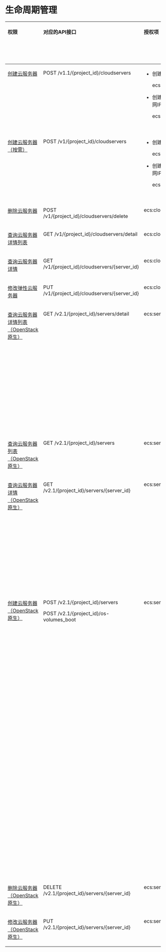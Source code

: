 # 生命周期管理<a name="ecs_06_0002"></a>

<a name="table1587111571724"></a>
<table><thead align="left"><tr id="row5871165713215"><th class="cellrowborder" valign="top" width="9.86%" id="mcps1.1.9.1.1"><p id="p106166215195"><a name="p106166215195"></a><a name="p106166215195"></a>权限</p>
</th>
<th class="cellrowborder" valign="top" width="16.35%" id="mcps1.1.9.1.2"><p id="p11871195719215"><a name="p11871195719215"></a><a name="p11871195719215"></a>对应的API接口</p>
</th>
<th class="cellrowborder" valign="top" width="17.41%" id="mcps1.1.9.1.3"><p id="p38711657129"><a name="p38711657129"></a><a name="p38711657129"></a>授权项（Action）</p>
</th>
<th class="cellrowborder" valign="top" width="15.909999999999998%" id="mcps1.1.9.1.4"><p id="p1195652816409"><a name="p1195652816409"></a><a name="p1195652816409"></a>依赖的授权项</p>
</th>
<th class="cellrowborder" valign="top" width="10.86%" id="mcps1.1.9.1.5"><p id="p12900195215510"><a name="p12900195215510"></a><a name="p12900195215510"></a>IAM项目</p>
<p id="p12578131324712"><a name="p12578131324712"></a><a name="p12578131324712"></a>(Project)</p>
</th>
<th class="cellrowborder" valign="top" width="15.129999999999999%" id="mcps1.1.9.1.6"><p id="p1999212348459"><a name="p1999212348459"></a><a name="p1999212348459"></a>企业项目</p>
<p id="p1026502118478"><a name="p1026502118478"></a><a name="p1026502118478"></a>(Enterprise Project)</p>
</th>
<th class="cellrowborder" valign="top" width="6.950000000000001%" id="mcps1.1.9.1.7"><p id="p84712254519"><a name="p84712254519"></a><a name="p84712254519"></a>实例授权</p>
</th>
<th class="cellrowborder" valign="top" width="7.53%" id="mcps1.1.9.1.8"><p id="p16290105595120"><a name="p16290105595120"></a><a name="p16290105595120"></a>标签授权</p>
</th>
</tr>
</thead>
<tbody><tr id="row96181535163919"><td class="cellrowborder" valign="top" width="9.86%" headers="mcps1.1.9.1.1 "><p id="p122161658171920"><a name="p122161658171920"></a><a name="p122161658171920"></a><a href="创建云服务器.md">创建云服务器</a></p>
</td>
<td class="cellrowborder" valign="top" width="16.35%" headers="mcps1.1.9.1.2 "><p id="p4619183516390"><a name="p4619183516390"></a><a name="p4619183516390"></a>POST /v1.1/{project_id}/cloudservers</p>
</td>
<td class="cellrowborder" valign="top" width="17.41%" headers="mcps1.1.9.1.3 "><a name="ul11737193963914"></a><a name="ul11737193963914"></a><ul id="ul11737193963914"><li>创建云服务器时新创建<span id="text171494476302"><a name="text171494476302"></a><a name="text171494476302"></a>弹性公网IP</span><p id="p24171543103312"><a name="p24171543103312"></a><a name="p24171543103312"></a>ecs:cloudServers:createServers</p>
</li><li>创建云服务器时绑定已有的<span id="text751216515374"><a name="text751216515374"></a><a name="text751216515374"></a>弹性公网IP</span><p id="p487654163517"><a name="p487654163517"></a><a name="p487654163517"></a>ecs:cloudServers:createServers</p>
</li></ul>
</td>
<td class="cellrowborder" valign="top" width="15.909999999999998%" headers="mcps1.1.9.1.4 "><a name="ul83982616571"></a><a name="ul83982616571"></a><ul id="ul83982616571"><li>创建云服务器时新创建<span id="text1015885593719"><a name="text1015885593719"></a><a name="text1015885593719"></a>弹性公网IP</span><p id="p18508513145910"><a name="p18508513145910"></a><a name="p18508513145910"></a>vpc:publicIps:create</p>
</li><li>创建云服务器时绑定已有的<span id="text161075843713"><a name="text161075843713"></a><a name="text161075843713"></a>弹性公网IP</span><p id="p1810051519596"><a name="p1810051519596"></a><a name="p1810051519596"></a>vpc:publicIps:update</p>
</li></ul>
</td>
<td class="cellrowborder" valign="top" width="10.86%" headers="mcps1.1.9.1.5 "><p id="p973716392393"><a name="p973716392393"></a><a name="p973716392393"></a>√</p>
</td>
<td class="cellrowborder" valign="top" width="15.129999999999999%" headers="mcps1.1.9.1.6 "><p id="p14600205184015"><a name="p14600205184015"></a><a name="p14600205184015"></a>√</p>
</td>
<td class="cellrowborder" valign="top" width="6.950000000000001%" headers="mcps1.1.9.1.7 "><p id="p10471225165119"><a name="p10471225165119"></a><a name="p10471225165119"></a>×</p>
</td>
<td class="cellrowborder" valign="top" width="7.53%" headers="mcps1.1.9.1.8 "><p id="p1524292614518"><a name="p1524292614518"></a><a name="p1524292614518"></a>√</p>
</td>
</tr>
<tr id="row6118143811524"><td class="cellrowborder" valign="top" width="9.86%" headers="mcps1.1.9.1.1 "><p id="p221611586197"><a name="p221611586197"></a><a name="p221611586197"></a><a href="创建云服务器（按需）.md">创建云服务器（按需）</a></p>
</td>
<td class="cellrowborder" valign="top" width="16.35%" headers="mcps1.1.9.1.2 "><p id="p9828202281915"><a name="p9828202281915"></a><a name="p9828202281915"></a>POST /v1/{project_id}/cloudservers</p>
</td>
<td class="cellrowborder" valign="top" width="17.41%" headers="mcps1.1.9.1.3 "><a name="ul9828142210192"></a><a name="ul9828142210192"></a><ul id="ul9828142210192"><li>创建云服务器时新创建<span id="text432101123819"><a name="text432101123819"></a><a name="text432101123819"></a>弹性公网IP</span><p id="p02702521359"><a name="p02702521359"></a><a name="p02702521359"></a>ecs:cloudServers:createServers</p>
</li><li>创建云服务器时绑定已有的<span id="text193144381"><a name="text193144381"></a><a name="text193144381"></a>弹性公网IP</span><p id="p777713543357"><a name="p777713543357"></a><a name="p777713543357"></a>ecs:cloudServers:createServers</p>
</li></ul>
</td>
<td class="cellrowborder" valign="top" width="15.909999999999998%" headers="mcps1.1.9.1.4 "><a name="ul4754142218594"></a><a name="ul4754142218594"></a><ul id="ul4754142218594"><li>创建云服务器时新创建<span id="text12643146193820"><a name="text12643146193820"></a><a name="text12643146193820"></a>弹性公网IP</span><p id="p991382817594"><a name="p991382817594"></a><a name="p991382817594"></a>vpc:publicIps:create</p>
</li><li>创建云服务器时绑定已有的<span id="text1077413823817"><a name="text1077413823817"></a><a name="text1077413823817"></a>弹性公网IP</span><p id="p633823425910"><a name="p633823425910"></a><a name="p633823425910"></a>vpc:publicIps:update</p>
</li></ul>
</td>
<td class="cellrowborder" valign="top" width="10.86%" headers="mcps1.1.9.1.5 "><p id="p12801816111510"><a name="p12801816111510"></a><a name="p12801816111510"></a>√</p>
</td>
<td class="cellrowborder" valign="top" width="15.129999999999999%" headers="mcps1.1.9.1.6 "><p id="p560012512403"><a name="p560012512403"></a><a name="p560012512403"></a>√</p>
</td>
<td class="cellrowborder" valign="top" width="6.950000000000001%" headers="mcps1.1.9.1.7 "><p id="p747162510514"><a name="p747162510514"></a><a name="p747162510514"></a>×</p>
</td>
<td class="cellrowborder" valign="top" width="7.53%" headers="mcps1.1.9.1.8 "><p id="p7242142615112"><a name="p7242142615112"></a><a name="p7242142615112"></a>√</p>
</td>
</tr>
<tr id="row78644281610"><td class="cellrowborder" valign="top" width="9.86%" headers="mcps1.1.9.1.1 "><p id="p192161758101911"><a name="p192161758101911"></a><a name="p192161758101911"></a><a href="删除云服务器.md">删除云服务器</a></p>
</td>
<td class="cellrowborder" valign="top" width="16.35%" headers="mcps1.1.9.1.2 "><p id="p1382822218198"><a name="p1382822218198"></a><a name="p1382822218198"></a>POST /v1/{project_id}/cloudservers/delete</p>
</td>
<td class="cellrowborder" valign="top" width="17.41%" headers="mcps1.1.9.1.3 "><p id="p127436358366"><a name="p127436358366"></a><a name="p127436358366"></a>ecs:cloudServers:deleteServers</p>
</td>
<td class="cellrowborder" valign="top" width="15.909999999999998%" headers="mcps1.1.9.1.4 "><p id="p14956628144012"><a name="p14956628144012"></a><a name="p14956628144012"></a>-</p>
</td>
<td class="cellrowborder" valign="top" width="10.86%" headers="mcps1.1.9.1.5 "><p id="p171167111294"><a name="p171167111294"></a><a name="p171167111294"></a>√</p>
</td>
<td class="cellrowborder" valign="top" width="15.129999999999999%" headers="mcps1.1.9.1.6 "><p id="p060045154011"><a name="p060045154011"></a><a name="p060045154011"></a>√</p>
</td>
<td class="cellrowborder" valign="top" width="6.950000000000001%" headers="mcps1.1.9.1.7 "><p id="p1747182512510"><a name="p1747182512510"></a><a name="p1747182512510"></a>√</p>
</td>
<td class="cellrowborder" valign="top" width="7.53%" headers="mcps1.1.9.1.8 "><p id="p162421726125113"><a name="p162421726125113"></a><a name="p162421726125113"></a>√</p>
</td>
</tr>
<tr id="row18675729"><td class="cellrowborder" valign="top" width="9.86%" headers="mcps1.1.9.1.1 "><p id="p521695815198"><a name="p521695815198"></a><a name="p521695815198"></a><a href="查询云服务器详情列表.md">查询云服务器详情列表</a></p>
</td>
<td class="cellrowborder" valign="top" width="16.35%" headers="mcps1.1.9.1.2 "><p id="p72614261323"><a name="p72614261323"></a><a name="p72614261323"></a>GET /v1/{project_id}/cloudservers/detail</p>
</td>
<td class="cellrowborder" valign="top" width="17.41%" headers="mcps1.1.9.1.3 "><p id="p10835544012"><a name="p10835544012"></a><a name="p10835544012"></a>ecs:cloudServers:list</p>
</td>
<td class="cellrowborder" valign="top" width="15.909999999999998%" headers="mcps1.1.9.1.4 "><p id="p69571328194018"><a name="p69571328194018"></a><a name="p69571328194018"></a>-</p>
</td>
<td class="cellrowborder" valign="top" width="10.86%" headers="mcps1.1.9.1.5 "><p id="p146344104312"><a name="p146344104312"></a><a name="p146344104312"></a>√</p>
</td>
<td class="cellrowborder" valign="top" width="15.129999999999999%" headers="mcps1.1.9.1.6 "><p id="p13600135116407"><a name="p13600135116407"></a><a name="p13600135116407"></a>√</p>
</td>
<td class="cellrowborder" valign="top" width="6.950000000000001%" headers="mcps1.1.9.1.7 "><p id="p847111255512"><a name="p847111255512"></a><a name="p847111255512"></a>×</p>
</td>
<td class="cellrowborder" valign="top" width="7.53%" headers="mcps1.1.9.1.8 "><p id="p724222617511"><a name="p724222617511"></a><a name="p724222617511"></a>×</p>
</td>
</tr>
<tr id="row1321071111217"><td class="cellrowborder" valign="top" width="9.86%" headers="mcps1.1.9.1.1 "><p id="p1021614582197"><a name="p1021614582197"></a><a name="p1021614582197"></a><a href="查询云服务器详情.md">查询云服务器详情</a></p>
</td>
<td class="cellrowborder" valign="top" width="16.35%" headers="mcps1.1.9.1.2 "><p id="p1826214268219"><a name="p1826214268219"></a><a name="p1826214268219"></a>GET /v1/{project_id}/cloudservers/{server_id}</p>
</td>
<td class="cellrowborder" valign="top" width="17.41%" headers="mcps1.1.9.1.3 "><p id="p6955026195612"><a name="p6955026195612"></a><a name="p6955026195612"></a>ecs:cloudServers:showServer</p>
</td>
<td class="cellrowborder" valign="top" width="15.909999999999998%" headers="mcps1.1.9.1.4 "><p id="p149571928184014"><a name="p149571928184014"></a><a name="p149571928184014"></a>-</p>
</td>
<td class="cellrowborder" valign="top" width="10.86%" headers="mcps1.1.9.1.5 "><p id="p6285184719434"><a name="p6285184719434"></a><a name="p6285184719434"></a>√</p>
</td>
<td class="cellrowborder" valign="top" width="15.129999999999999%" headers="mcps1.1.9.1.6 "><p id="p7601155110407"><a name="p7601155110407"></a><a name="p7601155110407"></a>√</p>
</td>
<td class="cellrowborder" valign="top" width="6.950000000000001%" headers="mcps1.1.9.1.7 "><p id="p3471425165118"><a name="p3471425165118"></a><a name="p3471425165118"></a>×</p>
</td>
<td class="cellrowborder" valign="top" width="7.53%" headers="mcps1.1.9.1.8 "><p id="p6242102655117"><a name="p6242102655117"></a><a name="p6242102655117"></a>×</p>
</td>
</tr>
<tr id="row1634414911210"><td class="cellrowborder" valign="top" width="9.86%" headers="mcps1.1.9.1.1 "><p id="p8216115818198"><a name="p8216115818198"></a><a name="p8216115818198"></a><a href="修改云服务器.md">修改弹性云服务器</a></p>
</td>
<td class="cellrowborder" valign="top" width="16.35%" headers="mcps1.1.9.1.2 "><p id="p42624262210"><a name="p42624262210"></a><a name="p42624262210"></a>PUT /v1/{project_id}/cloudservers/{server_id}</p>
</td>
<td class="cellrowborder" valign="top" width="17.41%" headers="mcps1.1.9.1.3 "><p id="p13343137373"><a name="p13343137373"></a><a name="p13343137373"></a>ecs:cloudServers:updateServer</p>
</td>
<td class="cellrowborder" valign="top" width="15.909999999999998%" headers="mcps1.1.9.1.4 "><p id="p695715281405"><a name="p695715281405"></a><a name="p695715281405"></a>-</p>
</td>
<td class="cellrowborder" valign="top" width="10.86%" headers="mcps1.1.9.1.5 "><p id="p1035013495436"><a name="p1035013495436"></a><a name="p1035013495436"></a>√</p>
</td>
<td class="cellrowborder" valign="top" width="15.129999999999999%" headers="mcps1.1.9.1.6 "><p id="p11601151104012"><a name="p11601151104012"></a><a name="p11601151104012"></a>√</p>
</td>
<td class="cellrowborder" valign="top" width="6.950000000000001%" headers="mcps1.1.9.1.7 "><p id="p16471202575112"><a name="p16471202575112"></a><a name="p16471202575112"></a>√</p>
</td>
<td class="cellrowborder" valign="top" width="7.53%" headers="mcps1.1.9.1.8 "><p id="p1224272610515"><a name="p1224272610515"></a><a name="p1224272610515"></a>√</p>
</td>
</tr>
<tr id="row38713577219"><td class="cellrowborder" valign="top" width="9.86%" headers="mcps1.1.9.1.1 "><p id="p1621635816195"><a name="p1621635816195"></a><a name="p1621635816195"></a><a href="查询云服务器详情列表-4.md">查询云服务器详情列表（OpenStack原生）</a></p>
</td>
<td class="cellrowborder" valign="top" width="16.35%" headers="mcps1.1.9.1.2 "><p id="p16337193516315"><a name="p16337193516315"></a><a name="p16337193516315"></a>GET /v2.1/{project_id}/servers/detail</p>
</td>
<td class="cellrowborder" valign="top" width="17.41%" headers="mcps1.1.9.1.3 "><p id="p6604318658"><a name="p6604318658"></a><a name="p6604318658"></a>ecs:servers:list</p>
</td>
<td class="cellrowborder" valign="top" width="15.909999999999998%" headers="mcps1.1.9.1.4 "><p id="p315116813517"><a name="p315116813517"></a><a name="p315116813517"></a>ecs:servers:get</p>
<p id="p1288394510"><a name="p1288394510"></a><a name="p1288394510"></a>ecs:serverVolumes:use</p>
<p id="p61781012516"><a name="p61781012516"></a><a name="p61781012516"></a>ecs:diskConfigs:use</p>
<p id="p949514114510"><a name="p949514114510"></a><a name="p949514114510"></a>ecs:securityGroups:use</p>
<p id="p7319171210518"><a name="p7319171210518"></a><a name="p7319171210518"></a>ecs:serverKeypairs:get</p>
<p id="p159031112453"><a name="p159031112453"></a><a name="p159031112453"></a>vpc:securityGroups:get</p>
<p id="p125431131515"><a name="p125431131515"></a><a name="p125431131515"></a>vpc:securityGroupRules:get</p>
<p id="p454217141250"><a name="p454217141250"></a><a name="p454217141250"></a>vpc:networks:get</p>
<p id="p1352915154511"><a name="p1352915154511"></a><a name="p1352915154511"></a>vpc:subnets:get</p>
<p id="p260561611515"><a name="p260561611515"></a><a name="p260561611515"></a>vpc:ports:get</p>
<p id="p1630721720517"><a name="p1630721720517"></a><a name="p1630721720517"></a>vpc:routers:get</p>
</td>
<td class="cellrowborder" valign="top" width="10.86%" headers="mcps1.1.9.1.5 "><p id="p131419642219"><a name="p131419642219"></a><a name="p131419642219"></a>√</p>
</td>
<td class="cellrowborder" valign="top" width="15.129999999999999%" headers="mcps1.1.9.1.6 "><p id="p1760114517401"><a name="p1760114517401"></a><a name="p1760114517401"></a>×</p>
</td>
<td class="cellrowborder" valign="top" width="6.950000000000001%" headers="mcps1.1.9.1.7 "><p id="p1547182515514"><a name="p1547182515514"></a><a name="p1547182515514"></a>×</p>
</td>
<td class="cellrowborder" valign="top" width="7.53%" headers="mcps1.1.9.1.8 "><p id="p52421526115116"><a name="p52421526115116"></a><a name="p52421526115116"></a>×</p>
</td>
</tr>
<tr id="row58713574219"><td class="cellrowborder" valign="top" width="9.86%" headers="mcps1.1.9.1.1 "><p id="p11216105819192"><a name="p11216105819192"></a><a name="p11216105819192"></a><a href="查询云服务器列表.md">查询云服务器列表（OpenStack原生）</a></p>
</td>
<td class="cellrowborder" valign="top" width="16.35%" headers="mcps1.1.9.1.2 "><p id="p292383619252"><a name="p292383619252"></a><a name="p292383619252"></a>GET /v2.1/{project_id}/servers</p>
</td>
<td class="cellrowborder" valign="top" width="17.41%" headers="mcps1.1.9.1.3 "><p id="p73591966513"><a name="p73591966513"></a><a name="p73591966513"></a>ecs:servers:list</p>
</td>
<td class="cellrowborder" valign="top" width="15.909999999999998%" headers="mcps1.1.9.1.4 "><p id="p189571028164011"><a name="p189571028164011"></a><a name="p189571028164011"></a>-</p>
</td>
<td class="cellrowborder" valign="top" width="10.86%" headers="mcps1.1.9.1.5 "><p id="p347123713448"><a name="p347123713448"></a><a name="p347123713448"></a>√</p>
</td>
<td class="cellrowborder" valign="top" width="15.129999999999999%" headers="mcps1.1.9.1.6 "><p id="p247123764417"><a name="p247123764417"></a><a name="p247123764417"></a>×</p>
</td>
<td class="cellrowborder" valign="top" width="6.950000000000001%" headers="mcps1.1.9.1.7 "><p id="p114712252516"><a name="p114712252516"></a><a name="p114712252516"></a>×</p>
</td>
<td class="cellrowborder" valign="top" width="7.53%" headers="mcps1.1.9.1.8 "><p id="p15242192620516"><a name="p15242192620516"></a><a name="p15242192620516"></a>×</p>
</td>
</tr>
<tr id="row88711057321"><td class="cellrowborder" valign="top" width="9.86%" headers="mcps1.1.9.1.1 "><p id="p142161158151913"><a name="p142161158151913"></a><a name="p142161158151913"></a><a href="查询云服务器详情-5.md">查询云服务器详情（OpenStack原生）</a></p>
</td>
<td class="cellrowborder" valign="top" width="16.35%" headers="mcps1.1.9.1.2 "><p id="p41651192619"><a name="p41651192619"></a><a name="p41651192619"></a>GET /v2.1/{project_id}/servers/{server_id}</p>
</td>
<td class="cellrowborder" valign="top" width="17.41%" headers="mcps1.1.9.1.3 "><p id="p1847815513513"><a name="p1847815513513"></a><a name="p1847815513513"></a>ecs:servers:get</p>
</td>
<td class="cellrowborder" valign="top" width="15.909999999999998%" headers="mcps1.1.9.1.4 "><p id="p162461156142"><a name="p162461156142"></a><a name="p162461156142"></a>ecs:serverVolumes:use</p>
<p id="p7691557449"><a name="p7691557449"></a><a name="p7691557449"></a>ecs:diskConfigs:use</p>
<p id="p178831657640"><a name="p178831657640"></a><a name="p178831657640"></a>ecs:securityGroups:use</p>
<p id="p17822145815413"><a name="p17822145815413"></a><a name="p17822145815413"></a>ecs:serverKeypairs:get</p>
<p id="p962816599417"><a name="p962816599417"></a><a name="p962816599417"></a>vpc:securityGroups:get</p>
<p id="p1739870658"><a name="p1739870658"></a><a name="p1739870658"></a>vpc:securityGroupRules:get</p>
<p id="p551513114517"><a name="p551513114517"></a><a name="p551513114517"></a>vpc:networks:get</p>
<p id="p22721829510"><a name="p22721829510"></a><a name="p22721829510"></a>vpc:subnets:get</p>
<p id="p125781537512"><a name="p125781537512"></a><a name="p125781537512"></a>vpc:ports:get</p>
<p id="p102321047517"><a name="p102321047517"></a><a name="p102321047517"></a>vpc:routers:get</p>
</td>
<td class="cellrowborder" valign="top" width="10.86%" headers="mcps1.1.9.1.5 "><p id="p788384310448"><a name="p788384310448"></a><a name="p788384310448"></a>√</p>
</td>
<td class="cellrowborder" valign="top" width="15.129999999999999%" headers="mcps1.1.9.1.6 "><p id="p28836436446"><a name="p28836436446"></a><a name="p28836436446"></a>×</p>
</td>
<td class="cellrowborder" valign="top" width="6.950000000000001%" headers="mcps1.1.9.1.7 "><p id="p447172585119"><a name="p447172585119"></a><a name="p447172585119"></a>×</p>
</td>
<td class="cellrowborder" valign="top" width="7.53%" headers="mcps1.1.9.1.8 "><p id="p18242626205119"><a name="p18242626205119"></a><a name="p18242626205119"></a>×</p>
</td>
</tr>
<tr id="row19755103191416"><td class="cellrowborder" valign="top" width="9.86%" headers="mcps1.1.9.1.1 "><p id="p14216155891912"><a name="p14216155891912"></a><a name="p14216155891912"></a><a href="创建云服务器-1.md">创建云服务器（OpenStack原生）</a></p>
</td>
<td class="cellrowborder" valign="top" width="16.35%" headers="mcps1.1.9.1.2 "><p id="p5883772911"><a name="p5883772911"></a><a name="p5883772911"></a>POST /v2.1/{project_id}/servers</p>
<p id="p11883670913"><a name="p11883670913"></a><a name="p11883670913"></a>POST /v2.1/{project_id}/os-volumes_boot</p>
</td>
<td class="cellrowborder" valign="top" width="17.41%" headers="mcps1.1.9.1.3 "><p id="p44811654644"><a name="p44811654644"></a><a name="p44811654644"></a>ecs:servers:create</p>
</td>
<td class="cellrowborder" valign="top" width="15.909999999999998%" headers="mcps1.1.9.1.4 "><p id="p15185262314"><a name="p15185262314"></a><a name="p15185262314"></a>ecs:servers:get</p>
<p id="p1525902711312"><a name="p1525902711312"></a><a name="p1525902711312"></a>ecs:serverInterfaces:use</p>
<p id="p420411288316"><a name="p420411288316"></a><a name="p420411288316"></a>ecs:serverInterfaces:get</p>
<p id="p11926291311"><a name="p11926291311"></a><a name="p11926291311"></a>ecs:flavors:get</p>
<p id="p885613292038"><a name="p885613292038"></a><a name="p885613292038"></a>ecs:securityGroups:use</p>
<p id="p87160306315"><a name="p87160306315"></a><a name="p87160306315"></a>evs:volumes:list</p>
<p id="p151011311538"><a name="p151011311538"></a><a name="p151011311538"></a>evs:volumes:get</p>
<p id="p201876326316"><a name="p201876326316"></a><a name="p201876326316"></a>evs:volumes:create</p>
<p id="p1317918330319"><a name="p1317918330319"></a><a name="p1317918330319"></a>evs:volumes:attach</p>
<p id="p158823412313"><a name="p158823412313"></a><a name="p158823412313"></a>evs:volumes:manage</p>
<p id="p177497341737"><a name="p177497341737"></a><a name="p177497341737"></a>vpc:securityGroups:get</p>
<p id="p29679368317"><a name="p29679368317"></a><a name="p29679368317"></a>vpc:networks:get</p>
<p id="p0718837433"><a name="p0718837433"></a><a name="p0718837433"></a>vpc:networks:update</p>
<p id="p576103813316"><a name="p576103813316"></a><a name="p576103813316"></a>vpc:subnets:get</p>
<p id="p10320103918312"><a name="p10320103918312"></a><a name="p10320103918312"></a>vpc:subnets:update</p>
<p id="p13941540131"><a name="p13941540131"></a><a name="p13941540131"></a>vpc:ports:create</p>
<p id="p2077713404313"><a name="p2077713404313"></a><a name="p2077713404313"></a>vpc:ports:update</p>
<p id="p45700412314"><a name="p45700412314"></a><a name="p45700412314"></a>vpc:ports:get</p>
<p id="p1971184912315"><a name="p1971184912315"></a><a name="p1971184912315"></a>vpc:ports:delete</p>
<p id="p147281049938"><a name="p147281049938"></a><a name="p147281049938"></a>vpc:networks:create</p>
<p id="p1155512505311"><a name="p1155512505311"></a><a name="p1155512505311"></a>vpc:subnets:create</p>
<p id="p1578545116310"><a name="p1578545116310"></a><a name="p1578545116310"></a>vpc:routers:get</p>
<p id="p16643125213317"><a name="p16643125213317"></a><a name="p16643125213317"></a>vpc:routers:update</p>
<p id="p54831531835"><a name="p54831531835"></a><a name="p54831531835"></a>ims:images:list</p>
<p id="p1333412544310"><a name="p1333412544310"></a><a name="p1333412544310"></a>ims:images:get</p>
</td>
<td class="cellrowborder" valign="top" width="10.86%" headers="mcps1.1.9.1.5 "><p id="p2056414734420"><a name="p2056414734420"></a><a name="p2056414734420"></a>√</p>
</td>
<td class="cellrowborder" valign="top" width="15.129999999999999%" headers="mcps1.1.9.1.6 "><p id="p256424794411"><a name="p256424794411"></a><a name="p256424794411"></a>×</p>
</td>
<td class="cellrowborder" valign="top" width="6.950000000000001%" headers="mcps1.1.9.1.7 "><p id="p8471325175110"><a name="p8471325175110"></a><a name="p8471325175110"></a>×</p>
</td>
<td class="cellrowborder" valign="top" width="7.53%" headers="mcps1.1.9.1.8 "><p id="p92421526195115"><a name="p92421526195115"></a><a name="p92421526195115"></a>×</p>
</td>
</tr>
<tr id="row328513471419"><td class="cellrowborder" valign="top" width="9.86%" headers="mcps1.1.9.1.1 "><p id="p1721655891911"><a name="p1721655891911"></a><a name="p1721655891911"></a><a href="删除云服务器-3.md">删除云服务器（OpenStack原生）</a></p>
</td>
<td class="cellrowborder" valign="top" width="16.35%" headers="mcps1.1.9.1.2 "><p id="p33197248919"><a name="p33197248919"></a><a name="p33197248919"></a>DELETE /v2.1/{project_id}/servers/{server_id}</p>
</td>
<td class="cellrowborder" valign="top" width="17.41%" headers="mcps1.1.9.1.3 "><p id="p689410635"><a name="p689410635"></a><a name="p689410635"></a>ecs:servers:delete</p>
</td>
<td class="cellrowborder" valign="top" width="15.909999999999998%" headers="mcps1.1.9.1.4 "><p id="p2957192844016"><a name="p2957192844016"></a><a name="p2957192844016"></a>-</p>
</td>
<td class="cellrowborder" valign="top" width="10.86%" headers="mcps1.1.9.1.5 "><p id="p434635218449"><a name="p434635218449"></a><a name="p434635218449"></a>√</p>
</td>
<td class="cellrowborder" valign="top" width="15.129999999999999%" headers="mcps1.1.9.1.6 "><p id="p103461652124416"><a name="p103461652124416"></a><a name="p103461652124416"></a>×</p>
</td>
<td class="cellrowborder" valign="top" width="6.950000000000001%" headers="mcps1.1.9.1.7 "><p id="p047102515518"><a name="p047102515518"></a><a name="p047102515518"></a>×</p>
</td>
<td class="cellrowborder" valign="top" width="7.53%" headers="mcps1.1.9.1.8 "><p id="p524262685117"><a name="p524262685117"></a><a name="p524262685117"></a>×</p>
</td>
</tr>
<tr id="row1262503681417"><td class="cellrowborder" valign="top" width="9.86%" headers="mcps1.1.9.1.1 "><p id="p3216258121913"><a name="p3216258121913"></a><a name="p3216258121913"></a><a href="修改云服务器-2.md">修改云服务器（OpenStack原生）</a></p>
</td>
<td class="cellrowborder" valign="top" width="16.35%" headers="mcps1.1.9.1.2 "><p id="p731918241919"><a name="p731918241919"></a><a name="p731918241919"></a>PUT /v2.1/{project_id}/servers/{server_id}</p>
</td>
<td class="cellrowborder" valign="top" width="17.41%" headers="mcps1.1.9.1.3 "><p id="p314812816316"><a name="p314812816316"></a><a name="p314812816316"></a>ecs:servers:update</p>
</td>
<td class="cellrowborder" valign="top" width="15.909999999999998%" headers="mcps1.1.9.1.4 "><p id="p395742813403"><a name="p395742813403"></a><a name="p395742813403"></a>ecs:servers:get</p>
</td>
<td class="cellrowborder" valign="top" width="10.86%" headers="mcps1.1.9.1.5 "><p id="p1786195484414"><a name="p1786195484414"></a><a name="p1786195484414"></a>√</p>
</td>
<td class="cellrowborder" valign="top" width="15.129999999999999%" headers="mcps1.1.9.1.6 "><p id="p1186165417446"><a name="p1186165417446"></a><a name="p1186165417446"></a>×</p>
</td>
<td class="cellrowborder" valign="top" width="6.950000000000001%" headers="mcps1.1.9.1.7 "><p id="p1647118259515"><a name="p1647118259515"></a><a name="p1647118259515"></a>×</p>
</td>
<td class="cellrowborder" valign="top" width="7.53%" headers="mcps1.1.9.1.8 "><p id="p142421326165119"><a name="p142421326165119"></a><a name="p142421326165119"></a>×</p>
</td>
</tr>
</tbody>
</table>

